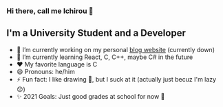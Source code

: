 ### Hi there, call me Ichirou 👋

## I'm a University Student and a Developer

- 🔭 I’m currently working on my personal [blog website](https://blog.ichiroukeita.tk) (currently down)
- 🌱 I’m currently learning React, C, C++, maybe C# in the future
- ❤ My favorite language is C
- 😄 Pronouns: he/him
- ⚡ Fun fact: I like drawing 🎨, but I suck at it (actually just becuz I'm lazy 😞)
- ✨ 2021 Goals: Just good grades at school for now 💯

<!--
**ichirou2910/ichirou2910** is a ✨ _special_ ✨ repository because its `README.md` (this file) appears on your GitHub profile.

Here are some ideas to get you started:

-->
